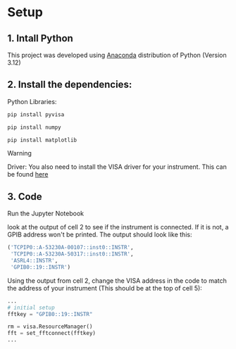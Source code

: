 # Setup 

## 1. Intall Python 
This project was developed using [Anaconda](https://www.anaconda.com/download) distribution of Python (Version 3.12) 

## 2. Install the dependencies:

Python Libraries:
```bash
pip install pyvisa
```
```bash
pip install numpy
```
```bash
pip install matplotlib
```

> [!WARNING]
> Driver: You also need to install the VISA driver for your instrument. This can be found [here](https://www.ni.com/en/support/downloads/drivers/download/packaged.ni-488-2.559044.html)

## 3. Code

Run the Jupyter Notebook

look at the output of cell 2 to see if the instrument is connected. If it is not, a GPIB address won't be printed. The output should look like this:

```python
('TCPIP0::A-53230A-00107::inst0::INSTR',
 'TCPIP0::A-53230A-50317::inst0::INSTR',
 'ASRL4::INSTR',
 'GPIB0::19::INSTR')
```

Using the output from cell 2, change the VISA address in the code to match the address of your instrument (This should be at the top of cell 5):

```python
...
# initial setup 
fftkey = "GPIB0::19::INSTR"

rm = visa.ResourceManager()
fft = set_fftconnect(fftkey)
...
```